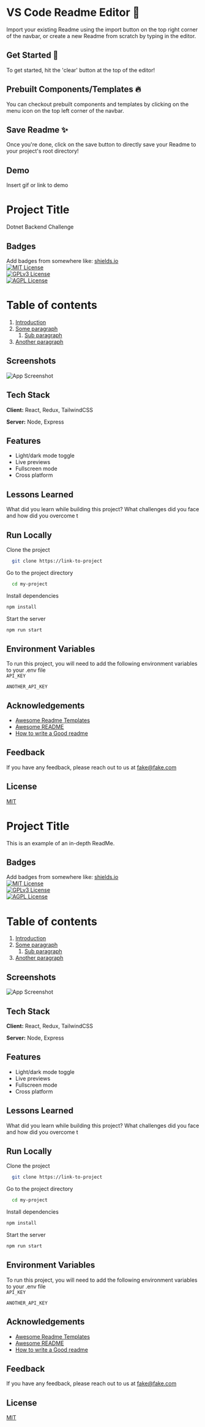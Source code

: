 # VS Code Readme Editor 📝

Import your existing Readme using the import button on the top right corner of the navbar,
or create a new Readme from scratch by typing in the editor.

## Get Started 🚀

To get started, hit the 'clear' button at the top of the editor!

## Prebuilt Components/Templates 🔥

You can checkout prebuilt components and templates by clicking on the menu icon
on the top left corner of the navbar.

## Save Readme ✨

Once you're done, click on the save button to directly save your Readme to your
project's root directory!

## Demo

Insert gif or link to demo

# Project Title

Dotnet Backend Challenge

## Badges

Add badges from somewhere like: [shields.io](https://shields.io/)  
[![MIT License](https://img.shields.io/badge/License-MIT-green.svg)](https://choosealicense.com/licenses/mit/)  
[![GPLv3 License](https://img.shields.io/badge/License-GPL%20v3-yellow.svg)](https://choosealicense.com/licenses/gpl-3.0/)  
[![AGPL License](https://img.shields.io/badge/license-AGPL-blue.svg)](https://choosealicense.com/licenses/gpl-3.0/)

# Table of contents

1. [Introduction](#introduction)
2. [Some paragraph](#paragraph1)
   1. [Sub paragraph](#subparagraph1)
3. [Another paragraph](#paragraph2)

## Screenshots

![App Screenshot](https://lanecdr.org/wp-content/uploads/2019/08/placeholder.png)

## Tech Stack

**Client:** React, Redux, TailwindCSS

**Server:** Node, Express

## Features

- Light/dark mode toggle
- Live previews
- Fullscreen mode
- Cross platform

## Lessons Learned

What did you learn while building this project? What challenges did you face and how did you overcome t

## Run Locally

Clone the project

```bash
  git clone https://link-to-project
```

Go to the project directory

```bash
  cd my-project
```

Install dependencies

```bash
npm install
```

Start the server

```bash
npm run start
```

## Environment Variables

To run this project, you will need to add the following environment variables to your .env file  
`API_KEY`

`ANOTHER_API_KEY`

## Acknowledgements

- [Awesome Readme Templates](https://awesomeopensource.com/project/elangosundar/awesome-README-templates)
- [Awesome README](https://github.com/matiassingers/awesome-readme)
- [How to write a Good readme](https://bulldogjob.com/news/449-how-to-write-a-good-readme-for-your-github-project)

## Feedback

If you have any feedback, please reach out to us at fake@fake.com

## License

[MIT](https://choosealicense.com/licenses/mit/)

# Project Title

This is an example of an in-depth ReadMe.

## Badges

Add badges from somewhere like: [shields.io](https://shields.io/)  
[![MIT License](https://img.shields.io/badge/License-MIT-green.svg)](https://choosealicense.com/licenses/mit/)  
[![GPLv3 License](https://img.shields.io/badge/License-GPL%20v3-yellow.svg)](https://choosealicense.com/licenses/gpl-3.0/)  
[![AGPL License](https://img.shields.io/badge/license-AGPL-blue.svg)](https://choosealicense.com/licenses/gpl-3.0/)

# Table of contents

1. [Introduction](#introduction)
2. [Some paragraph](#paragraph1)
   1. [Sub paragraph](#subparagraph1)
3. [Another paragraph](#paragraph2)

## Screenshots

![App Screenshot](https://lanecdr.org/wp-content/uploads/2019/08/placeholder.png)

## Tech Stack

**Client:** React, Redux, TailwindCSS

**Server:** Node, Express

## Features

- Light/dark mode toggle
- Live previews
- Fullscreen mode
- Cross platform

## Lessons Learned

What did you learn while building this project? What challenges did you face and how did you overcome t

## Run Locally

Clone the project

```bash
  git clone https://link-to-project
```

Go to the project directory

```bash
  cd my-project
```

Install dependencies

```bash
npm install
```

Start the server

```bash
npm run start
```

## Environment Variables

To run this project, you will need to add the following environment variables to your .env file  
`API_KEY`

`ANOTHER_API_KEY`

## Acknowledgements

- [Awesome Readme Templates](https://awesomeopensource.com/project/elangosundar/awesome-README-templates)
- [Awesome README](https://github.com/matiassingers/awesome-readme)
- [How to write a Good readme](https://bulldogjob.com/news/449-how-to-write-a-good-readme-for-your-github-project)

## Feedback

If you have any feedback, please reach out to us at fake@fake.com

## License

[MIT](https://choosealicense.com/licenses/mit/)
